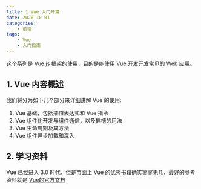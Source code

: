 ```yaml
---
title: 1 Vue 入门开篇
date: 2020-10-01
categories:
    - 前端
tags:
	- Vue
	- 入门指南
---
```


这个系列是 Vue.js 框架的使用，目的是能使用 Vue 开发开发常见的 Web 应用。
<!-- more -->

## 1. Vue 内容概述
我们将分为如下几个部分来详细讲解 Vue 的使用:
1. Vue 基础，包括插值表达式和 Vue 指令
2. Vue 组件化开发与组件通信，以及插槽的用法
3. Vue 生命周期及其方法
4. Vue 组件异步加载和混入

## 2. 学习资料
Vue 已经进入 3.0 时代，但是市面上 Vue 的优秀书籍确实寥寥无几，最好的参考资料就是 [Vue的官方文档](https://cn.vuejs.org/v2/guide/)
